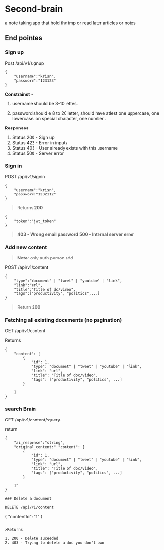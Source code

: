 # Second-brain
a note taking app that hold the imp or read later articles or notes

## End pointes 

### Sign up

Post /api/v1/signup

```
{
    "username":"krisn",
    "password":"123123"
}

```

**Constrainst** -

1. username should be 3-10 lettes.

2. password should e 8 to 20 letter, should have atlest one uppercase, one lowercase. on special character, one number .

**Responses**
1. Status 200 - Sign up
2. Status 422 - Error in inputs
3. Status 403 - User already exists with this username
4. Status 500 - Server error


### Sign in

POST  /api/v1/signin

```
{
    "username":"krisn",
    "password:"1232112"
}

```

> Returns
> **200**

```
{
    "token":"jwt_token"
}
```

> **403 - Wrong email password**
> **500 - Internal server error**


### Add new content
> **Note:** only auth person add 

POST /api/v1/content

```
{
    "type":"document" | "tweet" | "youtube" | "link",
    "link":"url",
    "title":"Title of dc/video",
    "tags":["productivity", "politics",...]
}
```

> Return 
> **200**


### Fetching all existing documents (no pagination)

GET /api/v1/content

Returns 
```
{
	"content": [
		{
			"id": 1,
			"type": "document" | "tweet" | "youtube" | "link",
			"link": "url",
			"title": "Title of doc/video",
			"tags": ["productivity", "politics", ...]
		}
	
	]
}
```

### search Brain 

GET /api/v1/content/:query

return 
```
{
	"ai_response":"string",
	"original_content:" "content": [
		{
			"id": 1,
			"type": "document" | "tweet" | "youtube" | "link",
			"link": "url",
			"title": "Title of doc/video",
			"tags": ["productivity", "politics", ...]
		}
	
	]"
}

### Delete a document

DELETE /api/v1/content

```
{
	"contentId": "1"
}
```

>Returns

1. 200 - Delete suceeded
2. 403 - Trying to delete a doc you don't own